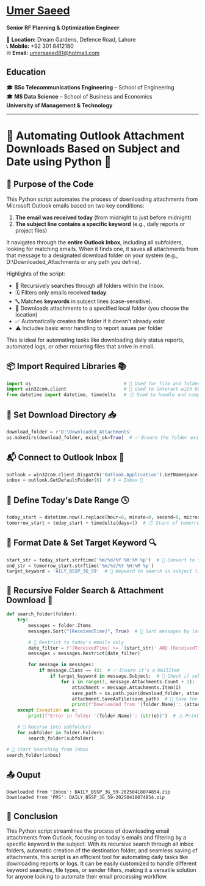# [Umer Saeed](https://www.linkedin.com/in/engumersaeed/)  
**Senior RF Planning & Optimization Engineer**  


📍 **Location:** Dream Gardens, Defence Road, Lahore  
📞 **Mobile:** +92 301 8412180  
✉ **Email:** [umersaeed81@hotmail.com](mailto:umersaeed81@hotmail.com)  

## **Education**  
🎓 **BSc Telecommunications Engineering** – School of Engineering  
🎓 **MS Data Science** – School of Business and Economics  
**University of Management & Technology** 

------------------------------------------

# 📨 Automating Outlook Attachment Downloads Based on Subject and Date using Python 🐍

## 🧾 Purpose of the Code

This Python script automates the process of downloading attachments from Microsoft Outlook emails based on two key conditions:
1. **The email was received today** (from midnight to just before midnight)
2. **The subject line contains a specific keyword** (e.g., daily reports or project files)

It navigates through the **entire Outlook Inbox**, including all subfolders, looking for matching emails. When it finds one, it saves all attachments from that message to a designated download folder on your system (e.g., D:\Downloaded_Attachments or any path you define).

Highlights of the script:

- 🔁 Recursively searches through all folders within the Inbox.
- 🗓️ Filters only emails received **today**.
- 🔤 Matches **keywords** in subject lines (case-sensitive).
- 📂 Downloads attachments to a specified local folder (you choose the location)
- ✅ Automatically creates the folder if it doesn't already exist
- ⚠️ Includes basic error handling to report issues per folder

This is ideal for automating tasks like downloading daily status reports, automated logs, or other recurring files that arrive in email.

## 📦 Import Required Libraries 📚


```python
import os                                  # 📁 Used for file and folder operations (like creating folders and joining paths)
import win32com.client                     # 💼 Used to interact with Outlook via COM interface (for accessing emails)
from datetime import datetime, timedelta   # 🕒 Used to handle and compare email dates
```

## 📂 Set Download Directory 📥


```python
download_folder = r'D:\Downloaded_Attachments'
os.makedirs(download_folder, exist_ok=True)  # ✅ Ensure the folder exists (create if not)
```

## 📬 Connect to Outlook Inbox 📧


```python
outlook = win32com.client.Dispatch('Outlook.Application').GetNamespace('MAPI')  # 🔗 Establish Outlook connection
inbox = outlook.GetDefaultFolder(6)  # 6 = Inbox 📨
```

## 📅 Define Today's Date Range 🕓


```python
today_start = datetime.now().replace(hour=0, minute=0, second=0, microsecond=0)  # 🕛 Start of today
tomorrow_start = today_start + timedelta(days=1)  # 🕛 Start of tomorrow
```

## 🧮 Format Date & Set Target Keyword 🔍


```python
start_str = today_start.strftime('%m/%d/%Y %H:%M %p')  # 📆 Convert to string format for filtering
end_str = tomorrow_start.strftime('%m/%d/%Y %H:%M %p')
target_keyword = 'AILY_BSSP_3G_59'  # 🎯 Keyword to search in subject line
```

## 🔎 Recursive Folder Search & Attachment Download 💾


```python
def search_folder(folder):
    try:
        messages = folder.Items
        messages.Sort("[ReceivedTime]", True)  # 🔽 Sort messages by latest received time

        # 📌 Restrict to today's emails only
        date_filter = f"[ReceivedTime] >= '{start_str}' AND [ReceivedTime] < '{end_str}'"
        messages = messages.Restrict(date_filter)

        for message in messages:
            if message.Class == 43:  # ✅ Ensure it's a MailItem
                if target_keyword in message.Subject:  # 🧠 Check if subject contains the keyword
                    for i in range(1, message.Attachments.Count + 1):
                        attachment = message.Attachments.Item(i)
                        save_path = os.path.join(download_folder, attachment.FileName)
                        attachment.SaveAsFile(save_path)  # 💾 Save the attachment to disk
                        print(f"Downloaded from '{folder.Name}': {attachment.FileName}")
    except Exception as e:
        print(f"Error in folder '{folder.Name}': {str(e)}")  # ⚠️ Print any errors

    # 🔁 Recurse into subfolders
    for subfolder in folder.Folders:
        search_folder(subfolder)

# 🚀 Start Searching from Inbox
search_folder(inbox)
```
## 📤 Ouput
    Downloaded from 'Inbox': DAILY_BSSP_3G_59-20250418074854.zip
    Downloaded from 'PRS': DAILY_BSSP_3G_59-20250418074854.zip
    
## 📝 Conclusion
This Python script streamlines the process of downloading email attachments from Outlook, focusing on today's emails and filtering by a specific keyword in the subject. With its recursive search through all inbox folders, automatic creation of the destination folder, and seamless saving of attachments, this script is an efficient tool for automating daily tasks like downloading reports or logs. It can be easily customized to handle different keyword searches, file types, or sender filters, making it a versatile solution for anyone looking to automate their email processing workflow.
